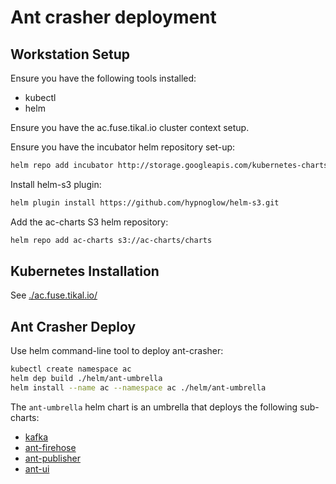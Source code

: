 # Ant crasher deployment

## Workstation Setup

Ensure you have the following tools installed:

* kubectl
* helm

Ensure you have the ac.fuse.tikal.io cluster context setup.

Ensure you have the incubator helm repository set-up:

```sh
helm repo add incubator http://storage.googleapis.com/kubernetes-charts-incubator
```
Install helm-s3 plugin:

```sh
helm plugin install https://github.com/hypnoglow/helm-s3.git
```

Add the ac-charts S3 helm repository:

```sh
helm repo add ac-charts s3://ac-charts/charts
```


## Kubernetes Installation

See [./ac.fuse.tikal.io/](./ac.fuse.tikal.io/)

## Ant Crasher Deploy

Use helm command-line tool to deploy ant-crasher:

```sh
kubectl create namespace ac
helm dep build ./helm/ant-umbrella
helm install --name ac --namespace ac ./helm/ant-umbrella
```

The `ant-umbrella` helm chart is an umbrella that deploys the following
sub-charts:

* [kafka](https://github.com/helm/charts/tree/master/incubator/kafka)
* [ant-firehose](./helm/ant-firehose/)
* [ant-publisher](./helm/ant-publisher/)
* [ant-ui](./helm/ant-ui/)
